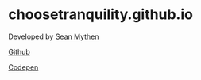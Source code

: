 # choosetranquility.github.io

Developed by [Sean Mythen](https://seanmythen.net/)

[Github](https://github.com/SeanMythen)

[Codepen](https://codepen.io/seanmythen/pens/public/)
